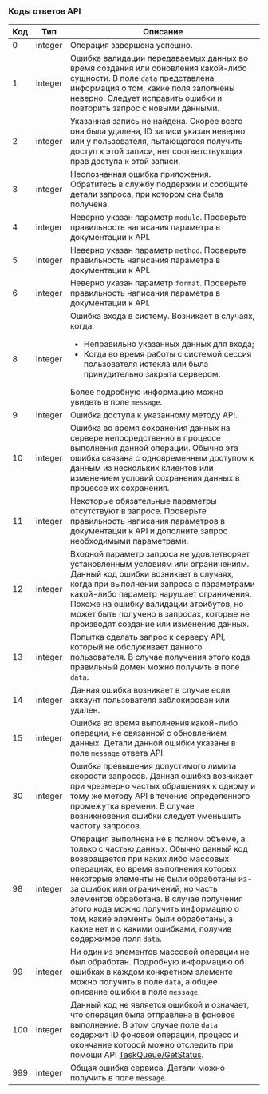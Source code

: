 ### Коды ответов API

Код                                         | Тип     | Описание
--------------------------------------------|---------|----------------
<span data-anchor="api-code-0">0</span>     | integer | Операция завершена успешно.
<span data-anchor="api-code-1">1</span>     | integer | Ошибка валидации передаваемых данных во время создания или обновления какой-либо сущности. В поле `data` представлена информация о том, какие поля заполнены неверно. Следует исправить ошибки и повторить запрос с новыми данными.
<span data-anchor="api-code-2">2</span>     | integer | Указанная запись не найдена. Скорее всего она была удалена, ID записи указан неверно или у пользователя, пытающегося получить доступ к этой записи, нет соответствующих прав доступа к этой записи.
<span data-anchor="api-code-3">3</span>     | integer | Неопознанная ошибка приложения. Обратитесь в службу поддержки и сообщите детали запроса, при котором она была получена.
<span data-anchor="api-code-4">4</span>     | integer | Неверно указан параметр `module`. Проверьте правильность написания параметра в документации к API.
<span data-anchor="api-code-5">5</span>     | integer | Неверно указан параметр `method`. Проверьте правильность написания параметра в документации к API.
<span data-anchor="api-code-6">6</span>     | integer | Неверно указан параметр `format`. Проверьте правильность написания параметра в документации к API.
<span data-anchor="api-code-8">8</span>     | integer | Ошибка входа в систему. Возникает в случаях, когда:<ul><li>Неправильно указанных данных для входа;</li><li>Когда во время работы с системой сессия пользователя истекла или была принудительно закрыта сервером.</li></ul> Более подробную информацию можно увидеть в поле `message`.
<span data-anchor="api-code-9">9</span>     | integer | Ошибка доступа к указанному методу API.
<span data-anchor="api-code-10">10</span>   | integer | Ошибка во время сохранения данных на сервере непосредственно в процессе выполнения данной операции. Обычно эта ошибка связана с одновременным доступом к данным из нескольких клиентов или изменением условий сохранения данных в процессе их сохранения.
<span data-anchor="api-code-11">11</span>   | integer | Некоторые обязательные параметры отсутствуют в запросе. Проверьте правильность написания параметров в документации к API и дополните запрос необходимыми параметрами.
<span data-anchor="api-code-12">12</span>   | integer | Входной параметр запроса не удовлетворяет установленным условиям или ограничениям. Данный код ошибки возникает в случаях, когда при выполнении запроса с параметрами какой-либо параметр нарушает ограничения. Похоже на ошибку валидации атрибутов, но может быть получено в запросах, которые не производят создание или изменение данных.
<span data-anchor="api-code-13">13</span>   | integer | Попытка сделать запрос к серверу API, который не обслуживает данного пользователя. В случае получения этого кода правильный домен можно получить в поле `data`.
<span data-anchor="api-code-14">14</span>   | integer | Данная ошибка возникает в случае если аккаунт пользователя заблокирован или удален.
<span data-anchor="api-code-15">15</span>   | integer | Ошибка во время выполнения какой-либо операции, не связанной с обновлением данных. Детали данной ошибки указаны в поле `message` ответа API.
<span data-anchor="api-code-30">30</span>   | integer | Ошибка превышения допустимого лимита скорости запросов. Данная ошибка возникает при чрезмерно частых обращениях к одному и тому же методу API в течение определенного промежутка времени. В случае возникновения ошибки следует уменьшить частоту запросов.
<span data-anchor="api-code-98">98</span>   | integer | Операция выполнена не в полном объеме, а только с частью данных. Обычно данный код возвращается при каких либо массовых операциях, во время выполнения которых некоторые элементы не были обработаны из-за ошибок или ограничений, но часть элементов обработана. В случае получения этого кода можно получить информацию о том, какие элементы были обработаны, а какие нет и с какими ошибками, получив содержимое поля `data`.
<span data-anchor="api-code-99">99</span>   | integer | Ни один из элементов массовой операции не был обработан. Подробную информацию об ошибках в каждом конкретном элементе можно получить в поле `data`, а общее описание ошибки в поле `message`.
<span data-anchor="api-code-100">100</span> | integer | Данный код не является ошибкой и означает, что операция была отправлена в фоновое выполнение. В этом случае поле `data` содержит ID фоновой операции, процесс и окончание которой можно отследить при помощи API [TaskQueue/GetStatus](../taskqueue/getStatus).
<span data-anchor="api-code-999">999</span> | integer | Общая ошибка сервиса. Детали можно получить в поле `message`.
